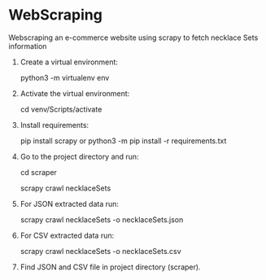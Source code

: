 # WebScraping 

Webscraping an e-commerce website using scrapy to fetch necklace Sets information

1. Create a virtual environment:
      
      python3 -m virtualenv env
      
2. Activate the virtual environment:

     cd venv/Scripts/activate
     
3. Install requirements:
      
     pip install scrapy or python3 -m pip install -r requirements.txt
     
4. Go to the project directory and run:

      cd scraper
      
      scrapy crawl necklaceSets
      
5. For JSON extracted data run:

      scrapy crawl necklaceSets -o necklaceSets.json

6.  For CSV extracted data run:

      scrapy crawl necklaceSets -o necklaceSets.csv
      
7. Find JSON and CSV file in project directory (scraper).


